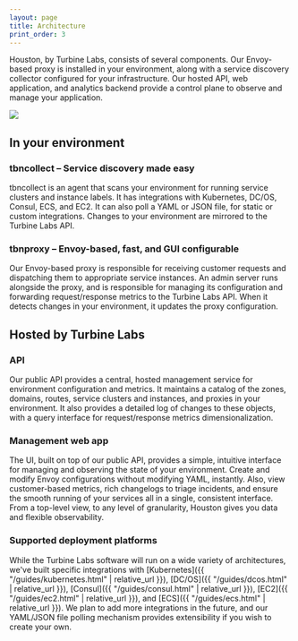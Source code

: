 ```yaml
---
layout: page
title: Architecture
print_order: 3
---
```


[//]: # ( Copyright 2017 Turbine Labs, Inc.                                   )
[//]: # ( you may not use this file except in compliance with the License.    )
[//]: # ( You may obtain a copy of the License at                             )
[//]: # (                                                                     )
[//]: # (     http://www.apache.org/licenses/LICENSE-2.0                      )
[//]: # (                                                                     )
[//]: # ( Unless required by applicable law or agreed to in writing, software )
[//]: # ( distributed under the License is distributed on an "AS IS" BASIS,   )
[//]: # ( WITHOUT WARRANTIES OR CONDITIONS OF ANY KIND, either express or     )
[//]: # ( implied. See the License for the specific language governing        )
[//]: # ( permissions and limitations under the License.                      )

Houston, by Turbine Labs, consists of several components. Our Envoy-based proxy
is installed in your environment, along with a service discovery collector
configured for your infrastructure. Our hosted API, web application, and
analytics backend provide a control plane to observe and manage your
application.

<img src="/assets/arch_lm.png"/>

## In your environment

### tbncollect – Service discovery made easy

tbncollect is an agent that scans your environment for running service clusters
and instance labels. It has integrations with Kubernetes, DC/OS, Consul, ECS,
and EC2. It can also poll a YAML or JSON file, for static or custom
integrations. Changes to your environment are mirrored to the Turbine Labs API.

### tbnproxy – Envoy-based, fast, and GUI configurable

Our Envoy-based proxy is responsible for receiving customer requests and
dispatching them to appropriate service instances. An admin server runs
alongside the proxy, and is responsible for managing its configuration and
forwarding request/response metrics to the Turbine Labs API. When it detects
changes in your environment, it updates the proxy configuration.

## Hosted by Turbine Labs

### API

Our public API provides a central, hosted management service for environment
configuration and metrics. It maintains a catalog of the zones, domains,
routes, service clusters and instances, and proxies in your environment. It
also provides a detailed log of changes to these objects, with a query
interface for request/response metrics dimensionalization.

### Management web app

The UI, built on top of our public API, provides a simple, intuitive
interface for managing and observing the state of your environment. Create and
modify Envoy configurations without modifying YAML, instantly. Also, view
customer-based metrics, rich changelogs to triage incidents, and ensure the
smooth running of your services all in a single, consistent interface. From a
top-level view, to any level of granularity, Houston gives you data and
flexible observability.


### Supported deployment platforms
While the Turbine Labs software will run on a wide variety of architectures,
we've built specific integrations with [Kubernetes]({{ "/guides/kubernetes.html" | relative_url }}), [DC/OS]({{ "/guides/dcos.html" | relative_url }}), [Consul]({{ "/guides/consul.html" | relative_url }}), [EC2]({{ "/guides/ec2.html" | relative_url }}), and
[ECS]({{ "/guides/ecs.html" | relative_url }}). We plan to add more integrations in the future, and our YAML/JSON
file polling mechanism provides extensibility if you wish to create your own.

